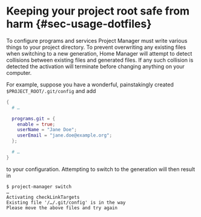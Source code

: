 # Keeping your project root safe from harm {#sec-usage-dotfiles}

To configure programs and services Project Manager must write various
things to your project directory. To prevent overwriting any existing files
when switching to a new generation, Home Manager will attempt to detect
collisions between existing files and generated files. If any such
collision is detected the activation will terminate before changing
anything on your computer.

For example, suppose you have a wonderful, painstakingly created
`$PROJECT_ROOT/.git/config` and add

```nix
{
  # …

  programs.git = {
    enable = true;
    userName = "Jane Doe";
    userEmail = "jane.doe@example.org";
  };

  # …
}
```

to your configuration. Attempting to switch to the generation will then
result in

```shell
$ project-manager switch
…
Activating checkLinkTargets
Existing file '/…/.git/config' is in the way
Please move the above files and try again
```
